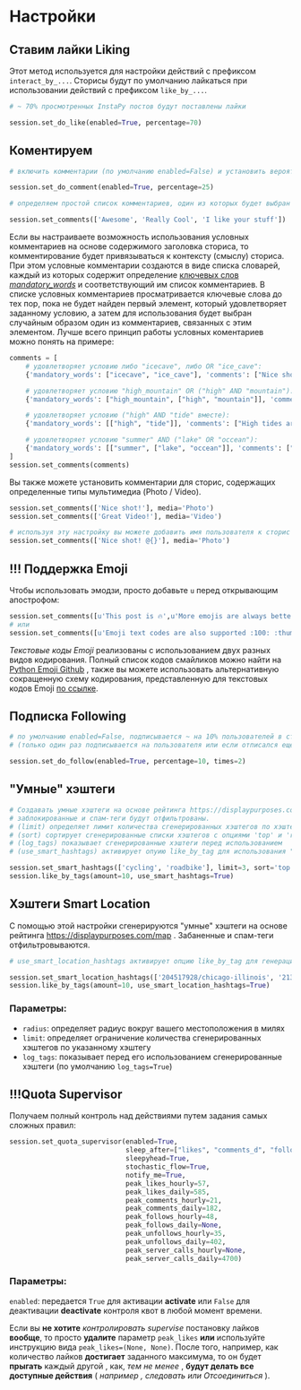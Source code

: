 # Настройки

## Ставим лайки Liking

Этот метод используется для настройки действий с префиксом `interact_by_...`. Сторисы будут по умолчанию лайкаться при использовании действий с префиксом `like_by_...`.

```python
# ~ 70% просмотренных InstaPy постов будут поставлены лайки

session.set_do_like(enabled=True, percentage=70)
```



## Коментируем

```python
# включить комментарии (по умолчанию enabled=False) и установить вероятность комментирования постов на 25%, то есть каждое четвертое изображение будет комментироваться

session.set_do_comment(enabled=True, percentage=25)
```

```python
# определяем простой список комментариев, один из которых будет выбран случайным образом при комментировании:

session.set_comments(['Awesome', 'Really Cool', 'I like your stuff'])
```

Если вы настраиваете возможность использования условных комментариев на основе содержимого заголовка сториса, то комментирование будет привязываться к контексту (смыслу) сториса. При этом условные комментарии создаются в виде списка словарей, каждый из которых содержит определение [ключевых слов *mandatory_words*](https://instapy.org/settings#mandatory-words) и соответствующий им список комментариев. В списке условных комментариев просматривается ключевые слова до тех пор, пока не будет найден первый элемент, который удовлетворяет заданному условию, а затем для использования будет выбран случайным образом один из комментариев, связанных с этим элементом. Лучше всего принцип работы условных коментариев можно понять на примере:

```python
comments = [
    # удовлетворяет условию либо "icecave", либо OR "ice_cave":
    {'mandatory_words': ["icecave", "ice_cave"], 'comments': ["Nice shot. Ice caves are amazing", "Cool. Aren't ice caves just amazing?"]},

    # удовлетворяет условию "high_mountain" OR ("high" AND "mountain"):
    {'mandatory_words': ["high_mountain", ["high", "mountain"]], 'comments': ["I just love high mountains"]},

    # удовлетворяет условию ("high" AND "tide" вместе):
    {'mandatory_words': [["high", "tide"]], 'comments': ["High tides are better than low"]}

    # удовлетворяет условию "summer" AND ("lake" OR "occean"):
    {'mandatory_words': [["summer", ["lake", "occean"]], 'comments': ["Summer fun"]}
]
session.set_comments(comments)
```

Вы также можете установить комментарии для сторис, содержащих определенные типы мультимедиа (Photo / Video).

```python
session.set_comments(['Nice shot!'], media='Photo')
session.set_comments(['Great Video!'], media='Video')

# используя эту настройку вы можете добавить имя пользователя к сторис с фото  
session.set_comments(['Nice shot! @{}'], media='Photo')
```

## !!! Поддержка Emoji

Чтобы использовать эмодзи, просто добавьте `u` перед открывающим апострофом:

```python
session.set_comments([u'This post is 🔥',u'More emojis are always better 💯',u'I love your posts 😍😍😍']);
# или
session.set_comments([u'Emoji text codes are also supported :100: :thumbsup: :thumbs_up: \u2764 💯💯']);
```

*Текстовые коды Emoji* реализованы с использованием двух разных видов кодирования. Полный список кодов смайликов можно найти на [Python Emoji Github](https://github.com/carpedm20/emoji/blob/master/emoji/unicode_codes.py) , также вы можете использовать альтернативную сокращенную схему кодирования, представленную для текстовых кодов Emoji [по ссылке](https://www.webpagefx.com/tools/emoji-cheat-sheet). 

## Подписка Following

```python
# по умолчанию enabled=False, подписывается ~ на 10% пользователей в сторизах, times=1
# (только один раз подписывается на пользователя или если отписался еще раз)

session.set_do_follow(enabled=True, percentage=10, times=2)
```

## "Умные" хэштеги

```python
# Создавать умные хэштеги на основе рейтинга https://displaypurposes.com,
# заблокированные и спам-теги будут отфильтрованы.
# (limit) определяет лимит количества сгенерированных хэштегов по хэштегу
# (sort) сортирует сгенерированные списки хэштегов с опциями 'top' и 'random'
# (log_tags) показывает сгенерированные хэштеги перед использованием
# (use_smart_hashtags) активирует опуию like_by_tag для использования "умных" хэштегов

session.set_smart_hashtags(['cycling', 'roadbike'], limit=3, sort='top', log_tags=True)
session.like_by_tags(amount=10, use_smart_hashtags=True)
```

## Хэштеги Smart Location

С помощью этой настройки сгенерируются "умные" хэштеги на основе рейтинга https://displaypurposes.com/map . Забаненные и спам-теги отфильтровываются.

```python
# use_smart_location_hashtags активирует опцию like_by_tag для генерации smart hashtags

session.set_smart_location_hashtags(['204517928/chicago-illinois', '213570652/nagoya-shi-aichi-japan'], radius=20, limit=10)
session.like_by_tags(amount=10, use_smart_location_hashtags=True)
```

### Параметры:

- `radius`: определяет радиус вокруг вашего местоположения в милях
-  `limit`: определяет ограничение количества сгенерированных хэштегов по указанному хэштегу
-  `log_tags`: показывает перед его использованием сгенерированные хэштеги (по умолчанию `log_tags=True`)

## !!!Quota Supervisor

Получаем полный контроль над действиями путем задания самых сложных правил:

```python
session.set_quota_supervisor(enabled=True, 
                             sleep_after=["likes", "comments_d", "follows", "unfollows", "server_calls_h"], 
                             sleepyhead=True, 
                             stochastic_flow=True, 
                             notify_me=True,
                             peak_likes_hourly=57,
                             peak_likes_daily=585,
                             peak_comments_hourly=21,
                             peak_comments_daily=182,
                             peak_follows_hourly=48,
                             peak_follows_daily=None,
                             peak_unfollows_hourly=35,
                             peak_unfollows_daily=402,
                             peak_server_calls_hourly=None,
                             peak_server_calls_daily=4700)
```

### Параметры:

`enabled`: передается `True` для активации **activate** или `False` для деактивации **deactivate** контроля квот в любой момент времени.

Если вы **не хотите** *контролировать supervise* постановку лайков **вообще**, то просто **удалите** параметр `peak_likes`  **или** используйте инструкцию вида `peak_likes=(None, None)`. После того, например, как количество лайков **достигает** заданного максимума, то он будет **прыгать** каждый другой , как, *тем не менее* , **будут делать все доступные действия** ( *например , следовать или Отсоединиться* ).